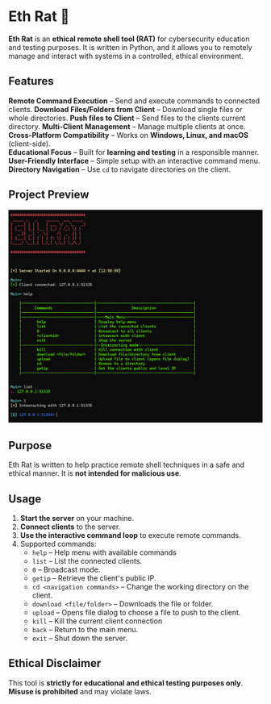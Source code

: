 # Eth Rat 🐀

**Eth Rat** is an **ethical remote shell tool (RAT)** for cybersecurity education and testing purposes. It is written in Python, and it allows you to remotely manage and interact with systems in a controlled, ethical environment.

## Features
**Remote Command Execution** – Send and execute commands to connected clients.
**Download Files/Folders from Client** – Download single files or whole directories. 
**Push files to Client** – Send files to the clients current directory.
**Multi-Client Management** – Manage multiple clients at once.  
**Cross-Platform Compatibility** – Works on **Windows, Linux, and macOS** (client-side).  
**Educational Focus** – Built for **learning and testing** in a responsible manner.  
**User-Friendly Interface** – Simple setup with an interactive command menu.  
**Directory Navigation** – Use `cd` to navigate directories on the client.   

## Project Preview
![Tool Screenshot](https://raw.githubusercontent.com/KostasBzn/EthRAT/refs/heads/main/png/Screenshot1.png)



## Purpose
Eth Rat is written to help practice remote shell techniques in a safe and ethical manner. It is **not intended for malicious use**.

## Usage
1. **Start the server** on your machine.  
2. **Connect clients** to the server.  
3. **Use the interactive command loop** to execute remote commands.  
4. Supported commands:
   - `help` – Help menu with available commands 
   - `list` – List the connected clients.
   - `0` – Broadcast mode.
   - `getip` – Retrieve the client's public IP.  
   - `cd <navigation commands>` – Change the working directory on the client.  
   - `download <file/folder>` – Downloads the file or folder.
   - `upload` – Opens file dialog to choose a file to push to the client.
   - `kill` – Kill the current client connection
   - `back` – Return to the main menu.  
   - `exit` – Shut down the server.  

## Ethical Disclaimer
This tool is **strictly for educational and ethical testing purposes only**. **Misuse is prohibited** and may violate laws.